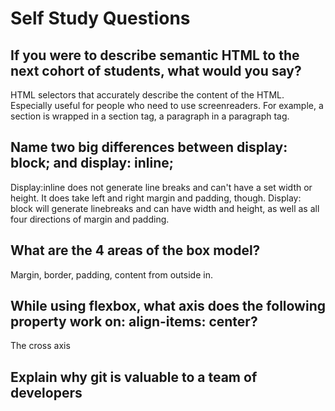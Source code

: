 # Self Study Questions

## If you were to describe semantic HTML to the next cohort of students, what would you say?

HTML selectors that accurately describe the content of the HTML. Especially useful for people who need to use screenreaders. For example, a section is wrapped in a section tag, a paragraph in a paragraph tag. 

## Name two big differences between display: block; and display: inline;

Display:inline does not generate line breaks and can't have a set width or height. It does take left and right margin and padding, though. Display: block will generate linebreaks and can have width and height, as well as all four directions of margin and padding.

## What are the 4 areas of the box model?

Margin, border, padding, content from outside in.

## While using flexbox, what axis does the following property work on: align-items: center?

The cross axis

## Explain why git is valuable to a team of developers

